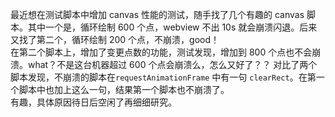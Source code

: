 最近想在测试脚本中增加 canvas 性能的测试，随手找了几个有趣的 canvas 脚本。其中一个是，循环绘制 600 个点，webview 不出 10s 就会崩溃闪退。后来又找了第二个，循环绘制 200 个点，不崩溃，good！  
 在第二个脚本上，增加了变更点数的功能，测试发现，增加到 800 个点也不会崩溃。what？不是这台机器超过 600 个点会崩溃么，怎么又好了？？ 对比了两个脚本发现，不崩溃的脚本在`requestAnimationFrame` 中有一句 `clearRect`。在第一个脚本中也加上这么一句，结果第一个脚本也不崩溃了。  
有趣，具体原因待日后空闲了再细细研究。
